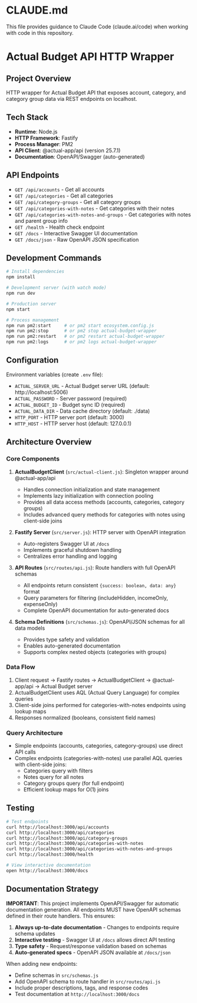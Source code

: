# CLAUDE.md

This file provides guidance to Claude Code (claude.ai/code) when working with code in this repository.

# Actual Budget API HTTP Wrapper

## Project Overview
HTTP wrapper for Actual Budget API that exposes account, category, and category group data via REST endpoints on localhost.

## Tech Stack
- **Runtime**: Node.js
- **HTTP Framework**: Fastify
- **Process Manager**: PM2
- **API Client**: @actual-app/api (version 25.7.1)
- **Documentation**: OpenAPI/Swagger (auto-generated)

## API Endpoints
- `GET /api/accounts` - Get all accounts
- `GET /api/categories` - Get all categories  
- `GET /api/category-groups` - Get all category groups
- `GET /api/categories-with-notes` - Get categories with their notes
- `GET /api/categories-with-notes-and-groups` - Get categories with notes and parent group info
- `GET /health` - Health check endpoint
- `GET /docs` - Interactive Swagger UI documentation
- `GET /docs/json` - Raw OpenAPI JSON specification

## Development Commands
```bash
# Install dependencies
npm install

# Development server (with watch mode)
npm run dev

# Production server
npm start

# Process management
npm run pm2:start     # or pm2 start ecosystem.config.js
npm run pm2:stop      # or pm2 stop actual-budget-wrapper
npm run pm2:restart   # or pm2 restart actual-budget-wrapper
npm run pm2:logs      # or pm2 logs actual-budget-wrapper
```

## Configuration
Environment variables (create `.env` file):
- `ACTUAL_SERVER_URL` - Actual Budget server URL (default: http://localhost:5006)
- `ACTUAL_PASSWORD` - Server password (required)
- `ACTUAL_BUDGET_ID` - Budget sync ID (required)
- `ACTUAL_DATA_DIR` - Data cache directory (default: ./data)
- `HTTP_PORT` - HTTP server port (default: 3000)
- `HTTP_HOST` - HTTP server host (default: 127.0.0.1)

## Architecture Overview

### Core Components
1. **ActualBudgetClient** (`src/actual-client.js`): Singleton wrapper around @actual-app/api
   - Handles connection initialization and state management
   - Implements lazy initialization with connection pooling
   - Provides all data access methods (accounts, categories, category groups)
   - Includes advanced query methods for categories with notes using client-side joins

2. **Fastify Server** (`src/server.js`): HTTP server with OpenAPI integration
   - Auto-registers Swagger UI at `/docs`
   - Implements graceful shutdown handling
   - Centralizes error handling and logging

3. **API Routes** (`src/routes/api.js`): Route handlers with full OpenAPI schemas
   - All endpoints return consistent `{success: boolean, data: any}` format
   - Query parameters for filtering (includeHidden, incomeOnly, expenseOnly)
   - Complete OpenAPI documentation for auto-generated docs

4. **Schema Definitions** (`src/schemas.js`): OpenAPI/JSON schemas for all data models
   - Provides type safety and validation
   - Enables auto-generated documentation
   - Supports complex nested objects (categories with groups)

### Data Flow
1. Client request → Fastify routes → ActualBudgetClient → @actual-app/api → Actual Budget server
2. ActualBudgetClient uses AQL (Actual Query Language) for complex queries
3. Client-side joins performed for categories-with-notes endpoints using lookup maps
4. Responses normalized (booleans, consistent field names)

### Query Architecture
- Simple endpoints (accounts, categories, category-groups) use direct API calls
- Complex endpoints (categories-with-notes) use parallel AQL queries with client-side joins:
  - Categories query with filters
  - Notes query for all notes
  - Category groups query (for full endpoint)
  - Efficient lookup maps for O(1) joins

## Testing
```bash
# Test endpoints
curl http://localhost:3000/api/accounts
curl http://localhost:3000/api/categories
curl http://localhost:3000/api/category-groups
curl http://localhost:3000/api/categories-with-notes
curl http://localhost:3000/api/categories-with-notes-and-groups
curl http://localhost:3000/health

# View interactive documentation
open http://localhost:3000/docs
```

## Documentation Strategy
**IMPORTANT**: This project implements OpenAPI/Swagger for automatic documentation generation. All endpoints MUST have OpenAPI schemas defined in their route handlers. This ensures:

1. **Always up-to-date documentation** - Changes to endpoints require schema updates
2. **Interactive testing** - Swagger UI at `/docs` allows direct API testing
3. **Type safety** - Request/response validation based on schemas
4. **Auto-generated specs** - OpenAPI JSON available at `/docs/json`

When adding new endpoints:
- Define schemas in `src/schemas.js`
- Add OpenAPI schema to route handler in `src/routes/api.js`
- Include proper descriptions, tags, and response codes
- Test documentation at `http://localhost:3000/docs`